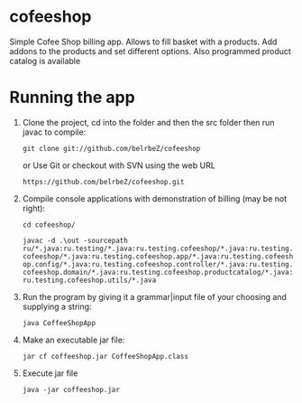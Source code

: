 # cofeeshop
Simple Cofee Shop billing app.
Allows to fill basket with a products.
Add addons to the products and set different options.
Also programmed product catalog is available

# Running the app

1. Clone the project, cd into the folder and then the src folder then run javac
   to compile:
   
    `git clone git://github.com/belrbeZ/cofeeshop`
   
    or Use Git or checkout with SVN using the web URL 
    
    `https://github.com/belrbeZ/cofeeshop.git`
    
2. Compile console applications with demonstration of billing (may be not right):

    `cd cofeeshop/` 
    
    `javac -d .\out -sourcepath ru/*.java:ru.testing/*.java:ru.testing.cofeeshop/*.java:ru.testing.cofeeshop/*.java:ru.testing.cofeeshop.app/*.java:ru.testing.cofeeshop.config/*.java:ru.testing.cofeeshop.controller/*.java:ru.testing.cofeeshop.domain/*.java:ru.testing.cofeeshop.productcatalog/*.java:ru.testing.cofeeshop.utils/*.java`
        
3. Run the program by giving it a grammar|input file of your choosing and supplying
   a string:
   
   `java CoffeeShopApp`
    
4. Make an executable jar file:

    `jar cf coffeeshop.jar CoffeeShopApp.class`
    
5. Execute jar file

    `java -jar coffeeshop.jar`
